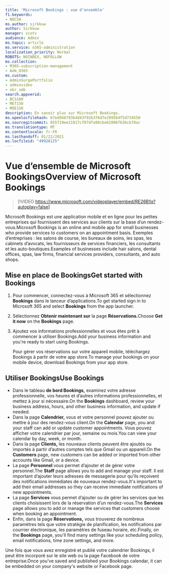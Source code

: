 ```yaml
---
title: 'Microsoft Bookings : vue d’ensemble'
f1.keywords:
- NOCSH
ms.author: sirkkuw
author: Sirkkuw
manager: scotv
audience: Admin
ms.topic: article
ms.service: o365-administration
localization_priority: Normal
ROBOTS: NOINDEX, NOFOLLOW
ms.collection:
- M365-subscription-management
- Adm_O365
ms.custom:
- AdminSurgePortfolio
- adminvideo
- okr_smb
search.appverid:
- BCS160
- MET150
- MOE150
description: En savoir plus sur Microsoft Bookings.
ms.openlocfilehash: 67ed948793b4d43f92b376d7e299564f5d734550
ms.sourcegitcommit: 855719ee21017cf87dfa98cbe62806763bcb78ac
ms.translationtype: MT
ms.contentlocale: fr-FR
ms.lasthandoff: 01/22/2021
ms.locfileid: "49928125"
---
```

# <a name="overview-of-microsoft-bookings"></a><span data-ttu-id="ef8a5-103">Vue d’ensemble de Microsoft Bookings</span><span class="sxs-lookup"><span data-stu-id="ef8a5-103">Overview of Microsoft Bookings</span></span>

> [!VIDEO https://www.microsoft.com/videoplayer/embed/RE26B1q?autoplay=false]

<span data-ttu-id="ef8a5-104">Microsoft Bookings est une application mobile et en ligne pour les petites entreprises qui fournissent des services aux clients sur la base d’un rendez-vous.</span><span class="sxs-lookup"><span data-stu-id="ef8a5-104">Microsoft Bookings is an online and mobile app for small businesses who provide services to customers on an appointment basis.</span></span> <span data-ttu-id="ef8a5-105">Exemples d’entreprises : les salons de course, les bureaux de soins, les spas, les cabinets d’avocats, les fournisseurs de services financiers, les consultants et les auto-boutiques.</span><span class="sxs-lookup"><span data-stu-id="ef8a5-105">Examples of businesses include hair salons, dental offices, spas, law firms, financial services providers, consultants, and auto shops.</span></span>

## <a name="get-started-with-bookings"></a><span data-ttu-id="ef8a5-106">Mise en place de Bookings</span><span class="sxs-lookup"><span data-stu-id="ef8a5-106">Get started with Bookings</span></span>

1. <span data-ttu-id="ef8a5-107">Pour commencer, connectez-vous à Microsoft 365 et sélectionnez **Bookings** dans le lanceur d’applications.</span><span class="sxs-lookup"><span data-stu-id="ef8a5-107">To get started sign in to Microsoft 365 and select **Bookings** from the app launcher.</span></span>
1. <span data-ttu-id="ef8a5-108">Sélectionnez **Obtenir maintenant sur** la page **Réservations.**</span><span class="sxs-lookup"><span data-stu-id="ef8a5-108">Choose **Get it now** on the **Bookings** page.</span></span>
1. <span data-ttu-id="ef8a5-109">Ajoutez vos informations professionnelles et vous êtes prêt à commencer à utiliser Bookings.</span><span class="sxs-lookup"><span data-stu-id="ef8a5-109">Add your business information and you're ready to start using Bookings.</span></span>

    <span data-ttu-id="ef8a5-110">Pour gérer vos réservations sur votre appareil mobile, téléchargez Bookings à partir de votre app store.</span><span class="sxs-lookup"><span data-stu-id="ef8a5-110">To manage your bookings on your mobile device, download Bookings from your app store.</span></span>

## <a name="use-bookings"></a><span data-ttu-id="ef8a5-111">Utiliser Bookings</span><span class="sxs-lookup"><span data-stu-id="ef8a5-111">Use Bookings</span></span>

- <span data-ttu-id="ef8a5-112">Dans le tableau **de bord Bookings,** examinez votre adresse professionnelle, vos heures et d’autres informations professionnelles, et mettez à jour si nécessaire.</span><span class="sxs-lookup"><span data-stu-id="ef8a5-112">On the **Bookings** dashboard, review your business address, hours, and other business information, and update if needed.</span></span>
- <span data-ttu-id="ef8a5-113">Dans la page **Calendrier,** vous et votre personnel pouvez ajouter ou mettre à jour des rendez-vous client.</span><span class="sxs-lookup"><span data-stu-id="ef8a5-113">On the **Calendar** page, you and your staff can add or update customer appointments.</span></span> <span data-ttu-id="ef8a5-114">Vous pouvez afficher votre calendrier par jour, semaine ou mois.</span><span class="sxs-lookup"><span data-stu-id="ef8a5-114">You can view your calendar by day, week, or month.</span></span>
- <span data-ttu-id="ef8a5-115">Dans la page **Clients,** les nouveaux clients peuvent être ajoutés ou importés à partir d’autres comptes tels que Gmail ou un appareil.</span><span class="sxs-lookup"><span data-stu-id="ef8a5-115">On the **Customers** page, new customers can be added or imported from other accounts like Gmail, or a device.</span></span>
- <span data-ttu-id="ef8a5-116">La page **Personnel** vous permet d’ajouter et de gérer votre personnel.</span><span class="sxs-lookup"><span data-stu-id="ef8a5-116">The **Staff** page allows you to add and manage your staff.</span></span> <span data-ttu-id="ef8a5-117">Il est important d’ajouter leurs adresses de messagerie pour qu’ils reçoivent des notifications immédiates de nouveaux rendez-vous.</span><span class="sxs-lookup"><span data-stu-id="ef8a5-117">It's important to add their email addresses so they can receive immediate notifications of new appointments.</span></span>
- <span data-ttu-id="ef8a5-118">La page **Services** vous permet d’ajouter ou de gérer les services que les clients choisissent lors de la réservation d’un rendez-vous.</span><span class="sxs-lookup"><span data-stu-id="ef8a5-118">The **Services** page allows you to add or manage the services that customers choose when booking an appointment.</span></span>
- <span data-ttu-id="ef8a5-119">Enfin, dans la page **Réservations,** vous trouverez de nombreux paramètres tels que votre stratégie de planification, les notifications par courrier électronique, les paramètres de fuseau horaire, etc.</span><span class="sxs-lookup"><span data-stu-id="ef8a5-119">Finally, on the **Bookings** page, you'll find many settings like your scheduling policy, email notifications, time zone settings, and more.</span></span>

<span data-ttu-id="ef8a5-120">Une fois que vous avez enregistré et publié votre calendrier Bookings, il peut être incorporé sur le site web ou la page Facebook de votre entreprise.</span><span class="sxs-lookup"><span data-stu-id="ef8a5-120">Once you've saved and published your Bookings calendar, it can be embedded on your company's website or Facebook page.</span></span>

